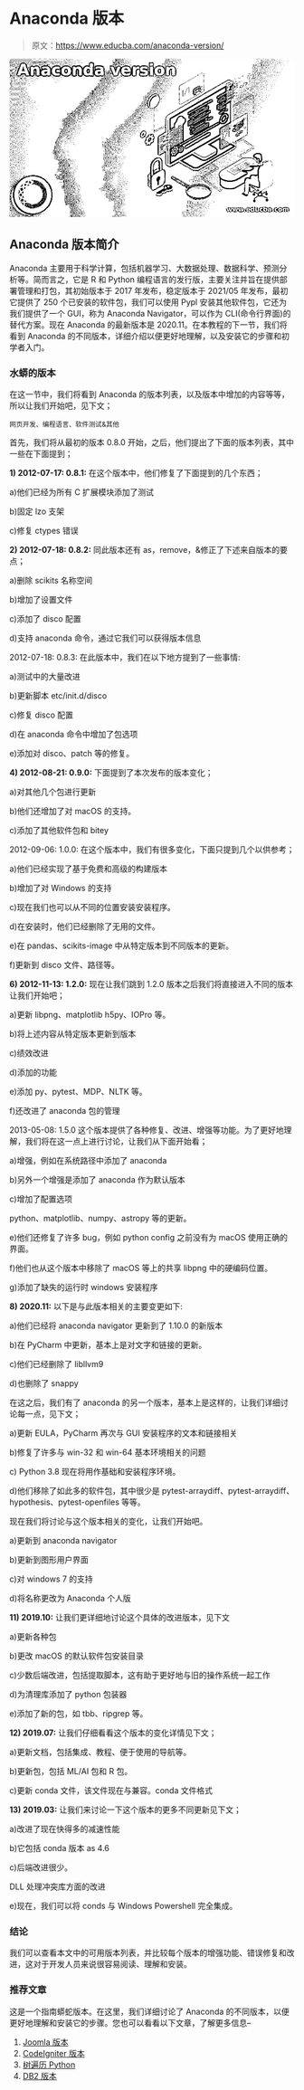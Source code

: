 # Anaconda 版本

> 原文：<https://www.educba.com/anaconda-version/>

![Anaconda version](img/d360b3f4de4363a329ed928bc987f7b8.png)



## Anaconda 版本简介

Anaconda 主要用于科学计算，包括机器学习、大数据处理、数据科学、预测分析等。简而言之，它是 R 和 Python 编程语言的发行版，主要关注并旨在提供部署管理和打包，其初始版本于 2017 年发布，稳定版本于 2021/05 年发布，最初它提供了 250 个已安装的软件包，我们可以使用 Pypl 安装其他软件包，它还为我们提供了一个 GUI，称为 Anaconda Navigator，可以作为 CLI(命令行界面)的替代方案。现在 Anaconda 的最新版本是 2020.11。在本教程的下一节，我们将看到 Anaconda 的不同版本，详细介绍以便更好地理解，以及安装它的步骤和初学者入门。

### 水蟒的版本

在这一节中，我们将看到 Anaconda 的版本列表，以及版本中增加的内容等等，所以让我们开始吧，见下文；

<small>网页开发、编程语言、软件测试&其他</small>

首先，我们将从最初的版本 0.8.0 开始，之后，他们提出了下面的版本列表，其中一些在下面提到；

**1) 2012-07-17: 0.8.1:** 在这个版本中，他们修复了下面提到的几个东西；

a)他们已经为所有 C 扩展模块添加了测试

b)固定 lzo 支架

c)修复 ctypes 错误

**2) 2012-07-18: 0.8.2:** 同此版本还有 as，remove，&修正了下述来自版本的要点；

a)删除 scikits 名称空间

b)增加了设置文件

c)添加了 disco 配置

d)支持 anaconda 命令，通过它我们可以获得版本信息

2012-07-18: 0.8.3: 在此版本中，我们在以下地方提到了一些事情:

a)测试中的大量改进

b)更新脚本 etc/init.d/disco

c)修复 disco 配置

d)在 anaconda 命令中增加了包选项

e)添加对 disco、patch 等的修复。

**4) 2012-08-21: 0.9.0:** 下面提到了本次发布的版本变化；

a)对其他几个包进行更新

b)他们还增加了对 macOS 的支持。

c)添加了其他软件包和 bitey

2012-09-06: 1.0.0: 在这个版本中，我们有很多变化，下面只提到几个以供参考；

a)他们已经实现了基于免费和高级的构建版本

b)增加了对 Windows 的支持

c)现在我们也可以从不同的位置安装安装程序。

d)在安装时，他们已经删除了无用的文件。

e)在 pandas、scikits-image 中从特定版本到不同版本的更新。

f)更新到 disco 文件、路径等。

**6) 2012-11-13: 1.2.0:** 现在让我们跳到 1.2.0 版本之后我们将直接进入不同的版本让我们开始吧；

a)更新 libpng、matplotlib h5py、IOPro 等。

b)将上述内容从特定版本更新到版本

c)绩效改进

d)添加的功能

e)添加 py、pytest、MDP、NLTK 等。

f)还改进了 anaconda 包的管理

2013-05-08: 1.5.0 这个版本提供了各种修复、改进、增强等功能。为了更好地理解，我们将在这一点上进行讨论，让我们从下面开始看；

a)增强，例如在系统路径中添加了 anaconda

b)另外一个增强是添加了 anaconda 作为默认版本

c)增加了配置选项

python、matplotlib、numpy、astropy 等的更新。

e)他们还修复了许多 bug，例如 python config 之前没有为 macOS 使用正确的界面。

f)他们也从这个版本中移除了 macOS 等上的共享 libpng 中的硬编码位置。

g)添加了缺失的运行时 windows 安装程序

**8) 2020.11:** 以下是与此版本相关的主要变更如下:

a)他们已经将 anaconda navigator 更新到了 1.10.0 的新版本

b)在 PyCharm 中更新，基本上是对文字和链接的更新。

c)他们已经删除了 libllvm9

d)也删除了 snappy

在这之后，我们有了 anaconda 的另一个版本，基本上是这样的，让我们详细讨论每一点，见下文；

a)更新 EULA，PyCharm 再次与 GUI 安装程序的文本和链接相关

b)修复了许多与 win-32 和 win-64 基本环境相关的问题

c) Python 3.8 现在将用作基础和安装程序环境。

d)他们移除了如此多的软件包，其中很少是 pytest-arraydiff、pytest-arraydiff、hypothesis、pytest-openfiles 等等。

现在我们将讨论与这个版本相关的变化，让我们开始吧。

a)更新到 anaconda navigator

b)更新到图形用户界面

c)对 windows 7 的支持

d)将名称更改为 Anaconda 个人版

**11) 2019.10:** 让我们更详细地讨论这个具体的改进版本，见下文

a)更新各种包

b)更改 macOS 的默认软件包安装目录

c)少数后端改进，包括提取脚本，这有助于更好地与旧的操作系统一起工作

d)为清理库添加了 python 包装器

e)添加了新的包，如 tbb、ripgrep 等。

**12) 2019.07:** 让我们仔细看看这个版本的变化详情见下文；

a)更新文档，包括集成、教程、便于使用的导航等。

b)更新包，包括 ML/AI 包和 R 包。

c)更新 conda 文件，该文件现在与兼容。conda 文件格式

**13) 2019.03:** 让我们来讨论一下这个版本的更多不同更新见下文；

a)改进了现在快得多的减速性能

b)它包括 conda 版本 as 4.6

c)后端改进很少。

DLL 处理冲突库方面的改进

e)现在，我们可以将 conds 与 Windows Powershell 完全集成。

### 结论

我们可以查看本文中的可用版本列表，并比较每个版本的增强功能、错误修复和改进，这对于开发人员来说很容易阅读、理解和安装。

### 推荐文章

这是一个指南蟒蛇版本。在这里，我们详细讨论了 Anaconda 的不同版本，以便更好地理解和安装它的步骤。您也可以看看以下文章，了解更多信息–

1.  [Joomla 版本](https://www.educba.com/joomla-version/)
2.  [CodeIgniter 版本](https://www.educba.com/codeigniter-version/)
3.  [树遍历 Python](https://www.educba.com/tree-traversal-python/)
4.  [DB2 版本](https://www.educba.com/db2-version/)





